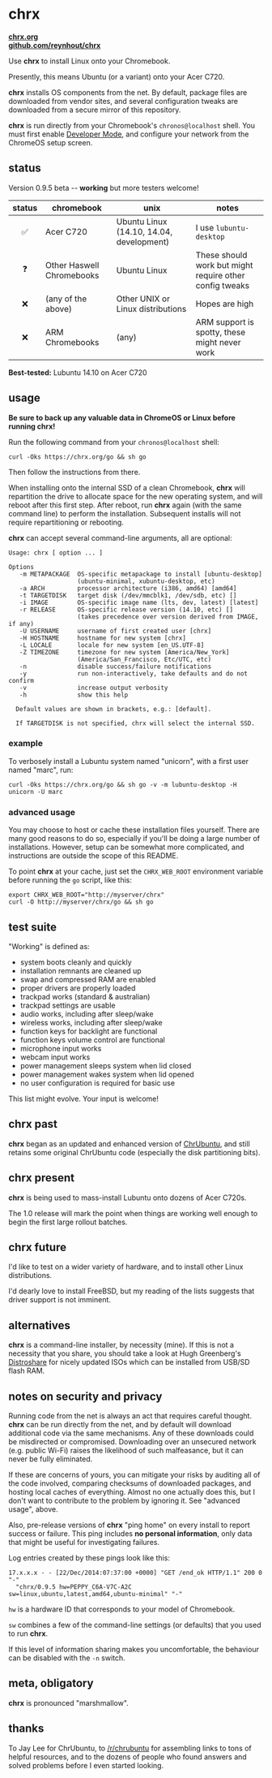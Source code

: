 # chrx

**[chrx.org](https://chrx.org/)**
<br />
**[github.com/reynhout/chrx](https://github.com/reynhout/chrx)**

Use **chrx** to install Linux onto your Chromebook.

Presently, this means Ubuntu (or a variant) onto your Acer C720.

**chrx** installs OS components from the net. By default, package files
are downloaded from vendor sites, and several configuration tweaks are
downloaded from a secure mirror of this repository.

**chrx** is run directly from your Chromebook's `chronos@localhost` shell.
You must first enable
[Developer Mode](http://www.chromium.org/chromium-os/developer-information-for-chrome-os-devices),
and configure your network from the ChromeOS setup screen.

## status

Version 0.9.5 beta -- **working** but more testers welcome!

status| chromebook | unix | notes
:----:| ---------- | ---- | -----
:white_check_mark:|Acer C720|Ubuntu Linux (14.10, 14.04, development)|I use `lubuntu-desktop`
:question:|Other Haswell Chromebooks|Ubuntu Linux|These should work but might require other config tweaks
:x:|(any of the above)|Other UNIX or Linux distributions|Hopes are high
:x:|ARM Chromebooks|(any)|ARM support is spotty, these might never work

**Best-tested:** Lubuntu 14.10 on Acer C720

## usage

**Be sure to back up any valuable data in ChromeOS or Linux before
running chrx!**

Run the following command from your `chronos@localhost` shell:

`curl -Oks https://chrx.org/go && sh go`
<!-- yes, by all means read the all of the code first! -->

Then follow the instructions from there.

When installing onto the internal SSD of a clean Chromebook, **chrx**
will repartition the drive to allocate space for the new operating system,
and will reboot after this first step. After reboot, run **chrx** again
(with the same command line) to perform the installation.
Subsequent installs will not require repartitioning or rebooting.

**chrx** can accept several command-line arguments, all are optional:

```
Usage: chrx [ option ... ]

Options
   -m METAPACKAGE  OS-specific metapackage to install [ubuntu-desktop]
                   (ubuntu-minimal, xubuntu-desktop, etc)
   -a ARCH         processor architecture (i386, amd64) [amd64]
   -t TARGETDISK   target disk (/dev/mmcblk1, /dev/sdb, etc) []
   -i IMAGE        OS-specific image name (lts, dev, latest) [latest]
   -r RELEASE      OS-specific release version (14.10, etc) []
                   (takes precedence over version derived from IMAGE, if any)
   -U USERNAME     username of first created user [chrx]
   -H HOSTNAME     hostname for new system [chrx]
   -L LOCALE       locale for new system [en_US.UTF-8]
   -Z TIMEZONE     timezone for new system [America/New_York]
                   (America/San_Francisco, Etc/UTC, etc)
   -n              disable success/failure notifications
   -y              run non-interactively, take defaults and do not confirm
   -v              increase output verbosity
   -h              show this help
  
  Default values are shown in brackets, e.g.: [default].
  
  If TARGETDISK is not specified, chrx will select the internal SSD.

```

### example

To verbosely install a Lubuntu system named "unicorn", with a first user
named "marc", run:

`curl -Oks https://chrx.org/go && sh go -v -m lubuntu-desktop -H unicorn -U marc`

### advanced usage

You may choose to host or cache these installation files yourself.
There are many good reasons to do so, especially if you'll be doing
a large number of installations. However, setup can be somewhat more
complicated, and instructions are outside the scope of this README.

To point **chrx** at your cache, just set the `CHRX_WEB_ROOT`
environment variable before running the `go` script, like this:

```
export CHRX_WEB_ROOT="http://myserver/chrx"
curl -O http://myserver/chrx/go && sh go
```


## test suite

"Working" is defined as:

- system boots cleanly and quickly
- installation remnants are cleaned up
- swap and compressed RAM are enabled
- proper drivers are properly loaded
- trackpad works (standard & australian)
- trackpad settings are usable
- audio works, including after sleep/wake
- wireless works, including after sleep/wake
- function keys for backlight are functional
- function keys volume control are functional
- microphone input works
- webcam input works
- power management sleeps system when lid closed
- power management wakes system when lid opened
- no user configuration is required for basic use

This list might evolve. Your input is welcome!

## chrx past

**chrx** began as an updated and enhanced version of
[ChrUbuntu](http://chromeos-cr48.blogspot.fr/2013/10/chrubuntu-for-new-chromebooks-now-with.html),
and still retains some original ChrUbuntu code (especially the
disk partitioning bits).


## chrx present

**chrx** is being used to mass-install Lubuntu onto dozens of Acer C720s.

The 1.0 release will mark the point when things are working well enough
to begin the first large rollout batches.

## chrx future

I'd like to test on a wider variety of hardware, and to install other
Linux distributions.

I'd dearly love to install FreeBSD, but my reading of the lists suggests
that driver support is not imminent.


## alternatives

**chrx** is a command-line installer, by necessity (mine). If this is not
a necessity that you share, you should take a look at Hugh Greenberg's
[Distroshare](https://www.distroshare.com/) for nicely updated ISOs which
can be installed from USB/SD flash RAM.


## notes on security and privacy

Running code from the net is always an act that requires careful thought.
**chrx** can be run directly from the net, and by default will download
additional code via the same mechanisms. Any of these downloads could be
misdirected or compromised. Downloading over an unsecured network (e.g.
public Wi-Fi) raises the likelihood of such malfeasance, but it can never
be fully eliminated.

If these are concerns of yours, you can mitigate your risks by auditing
all of the code involved, comparing checksums of downloaded packages, and
hosting local caches of everything. Almost no one actually does this, but
I don't want to contribute to the problem by ignoring it. See "advanced
usage", above.

Also, pre-release versions of **chrx** "ping home" on every install to
report success or failure. This ping includes **no personal information**,
only data that might be useful for investigating failures.

Log entries created by these pings look like this:

```
17.x.x.x - - [22/Dec/2014:07:37:00 +0000] "GET /end_ok HTTP/1.1" 200 0 "-"
  "chrx/0.9.5 hw=PEPPY_C6A-V7C-A2C sw=linux,ubuntu,latest,amd64,ubuntu-minimal" "-"
```

`hw` is a hardware ID that corresponds to your model of Chromebook.

`sw` combines a few of the command-line settings (or defaults) that you
used to run **chrx**.

If this level of information sharing makes you uncomfortable, the behaviour
can be disabled with the `-n` switch.


## meta, obligatory

**chrx** is pronounced "marshmallow".


## thanks

To Jay Lee for ChrUbuntu, to [/r/chrubuntu](http://reddit.com/r/chrubuntu)
for assembling links to tons of helpful resources, and to the dozens of people
who found answers and solved problems before I even started looking.

